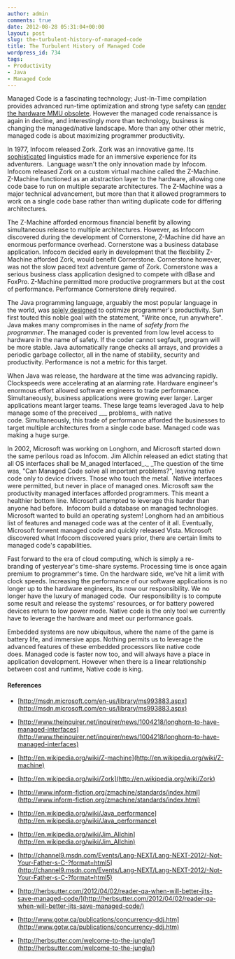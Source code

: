 ```yaml
---
author: admin
comments: true
date: 2012-08-28 05:31:04+00:00
layout: post
slug: the-turbulent-history-of-managed-code
title: The Turbulent History of Managed Code
wordpress_id: 734
tags:
- Productivity
- Java
- Managed Code
---
```


Managed Code is a fascinating technology; Just-In-Time compilation provides advanced run-time optimization and strong type safety can [render the hardware MMU obsolete](http://channel9.msdn.com/Shows/Going+Deep/Singularity-III-Revenge-of-the-SIP). However the managed code renaissance is again in decline, and interestingly more than technology, business is changing the managed/native landscape. More than any other other metric, managed code is about maximizing programmer productivity.

<!-- more -->

In 1977, Infocom released Zork. Zork was an innovative game. Its [sophisticated](http://www.inform-fiction.org/manual/html/s34.html) linguistics made for an immersive experience for its adventurers.  Language wasn't the only innovation made by Infocom. Infocom released Zork on a custom virtual machine called the Z-Machine. Z-Machine functioned as an abstraction layer to the hardware, allowing one code base to run on multiple separate architectures. The Z-Machine was a major technical advancement, but more than that it allowed programmers to work on a single code base rather than writing duplicate code for differing architectures.

The Z-Machine afforded enormous financial benefit by allowing simultaneous release to multiple architectures. However, as Infocom discovered during the development of Cornerstone, Z-Machine did have an enormous performance overhead. Cornerstone was a business database application. Infocom decided early in development that the flexibility Z-Machine afforded Zork, would benefit Cornerstone. Cornerstone however, was not the slow paced text adventure game of Zork. Cornerstone was a serious business class application designed to compete with dBase and FoxPro. Z-Machine permitted more productive programmers but at the cost of performance. Performance Cornerstone direly required.

The Java programming language, arguably the most popular language in the world, was [solely designed](http://en.wikipedia.org/wiki/Write_once,_run_anywhere) to optimize programmer's productivity. Sun first touted this noble goal with the statement, "Write once, run anywhere". Java makes many compromises in the name of _safety from the programmer_. The managed coder is prevented from low level access to hardware in the name of safety. If the coder cannot segfault, program will be more stable. Java automatically range checks all arrays, and provides a periodic garbage collector, all in the name of stability, security and productivity. Performance is not a metric for this target.

When Java was release, the hardware at the time was advancing rapidly. Clockspeeds were accelerating at an alarming rate. Hardware engineer's enormous effort allowed software engineers to trade performance. Simultaneously, business applications were growing ever larger. Larger applications meant larger teams. These large teams leveraged Java to help manage some of the preceived ___ problems_ with native code. Simultaneously, this trade of performance afforded the businesses to target multiple architectures from a single code base. Managed code was making a huge surge.

In 2002, Microsoft was working on Longhorn, and Microsoft started down the same perilous road as Infocom. Jim Allchin released an edict stating that all OS interfaces shall be M_anaged Interfaced_._ _The question of the time was, "Can Managed Code solve all important problems?", leaving native code only to device drivers. Those who touch the metal.  Native interfaces were permitted, but never in place of managed ones. Microsoft saw the productivity managed interfaces afforded programmers. This meant a healthier bottom line. Microsoft attempted to leverage this harder than anyone had before.  Infocom build a database on managed technologies. Microsoft wanted to build an operating system! Longhorn had an ambitious list of features and managed code was at the center of it all. Eventually, Microsoft forwent managed code and quickly released Vista. Microsoft discovered what Infocom discovered years prior, there are certain limits to managed code's capabilities.

Fast forward to the era of cloud computing, which is simply a re-branding of yesteryear's time-share systems. Processing time is once again premium to programmer's time. On the hardware side, we've hit a limit with clock speeds. Increasing the performance of our software applications is no longer up to the hardware engineers, its now our responsibility. We no longer have the luxury of managed code.  Our responsibility is to compute some result and release the systems' resources, or for battery powered devices return to low power mode. Native code is the only tool we currently have to leverage the hardware and meet our performance goals.

Embedded systems are now ubiquitous, where the name of the game is battery life, and immersive apps. Nothing permits us to leverage the advanced features of these embedded processors like native code does. Managed code is faster now too, and will always have a place in application development. However when there is a linear relationship between cost and runtime, Native code is king.


#### References





	
  * [http://msdn.microsoft.com/en-us/library/ms993883.aspx](http://msdn.microsoft.com/en-us/library/ms993883.aspx)

	
  * [http://www.theinquirer.net/inquirer/news/1004218/longhorn-to-have-managed-interfaces](http://www.theinquirer.net/inquirer/news/1004218/longhorn-to-have-managed-interfaces)

	
  * [http://en.wikipedia.org/wiki/Z-machine](http://en.wikipedia.org/wiki/Z-machine)

	
  * [http://en.wikipedia.org/wiki/Zork](http://en.wikipedia.org/wiki/Zork)

	
  * [http://www.inform-fiction.org/zmachine/standards/index.html](http://www.inform-fiction.org/zmachine/standards/index.html)

	
  * [http://en.wikipedia.org/wiki/Java_performance](http://en.wikipedia.org/wiki/Java_performance)

	
  * [http://en.wikipedia.org/wiki/Jim_Allchin](http://en.wikipedia.org/wiki/Jim_Allchin)

	
  * [http://channel9.msdn.com/Events/Lang-NEXT/Lang-NEXT-2012/-Not-Your-Father-s-C-?format=html5](http://channel9.msdn.com/Events/Lang-NEXT/Lang-NEXT-2012/-Not-Your-Father-s-C-?format=html5)

	
  * [http://herbsutter.com/2012/04/02/reader-qa-when-will-better-jits-save-managed-code/](http://herbsutter.com/2012/04/02/reader-qa-when-will-better-jits-save-managed-code/)

	
  * [http://www.gotw.ca/publications/concurrency-ddj.htm](http://www.gotw.ca/publications/concurrency-ddj.htm)

	
  * [http://herbsutter.com/welcome-to-the-jungle/](http://herbsutter.com/welcome-to-the-jungle/)


